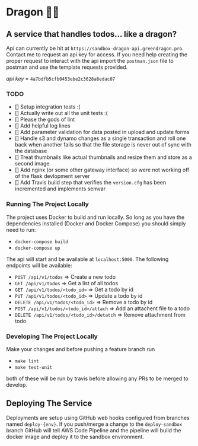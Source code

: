 # Dragon 🐉🔥
## A service that handles todos... like a dragon?

Api can currently be hit at `https://sandbox-dragon-api.greendragon.pro`. Contact me to request an api key for access. If you need help creating the proper request to interact with the api import the `postman.json` file to postman and use the template requests provided.

*api key* = `4a7bdfb5cfb0453ebe2c3628a6edac07`

### TODO

- [] Setup integration tests :(
- [] Actually write out all the unit tests :(
- [] Please the gods of lint
- [] Add helpful log lines
- [] Add parameter validation for data posted in upload and update forms
- [] Handle s3 and dynamo changes as a single transaction and roll one back when another fails so that the file storage is never out of sync with the database
- [] Treat thumbnails like actual thumbnails and resize them and store as a second image
- [] Add nginx (or some other gateway interface) so were not working off of the flask devlopment server
- [] Add Travis build step that verifies the `version.cfg` has been incremented and implements semvar

### Running The Project Locally
The project uses Docker to build and run locally. So long as you have the dependencies installed (Docker and Docker Compose) you should simply need to run:

- `docker-compose build`
- `docker-compose up`

The api will start and be available at `localhost:5000`. The following endpoints will be available:

- `POST /api/v1/todos` => Create a new todo
- `GET /api/v1/todos` => Get a list of all todos
- `GET /api/v1/todos/<todo_id>` => Get a todo by id
- `PUT /api/v1/todos/<todo_id>` => Update a todo by id
- `DELETE /api/v1/todos/<todo_id>` => Remove a todo by id
- `POST /api/v1/todos/<todo_id>/attach` => Add an attachent file to a todo
- `DELETE /api/v1/todos/<todo_id>/detatch` => Remove attachment from todo

### Developing The Project Locally
Make your changes and before pushing a feature branch run

- `make lint`
- `make test-unit`

both of these will be run by travis before allowing any PRs to be merged to develop.

## Deploying The Service
Deployments are setup using GitHub web hooks configured from branches named `deploy-{env}`. If you push/merge a change to the `deploy-sandbox` branch GitHub will tell AWS Code Pipeline and the pipeline will build the docker image and deploy it to the sandbox environment.
